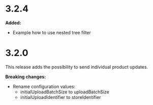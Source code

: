 # 3.2.4

**Added:**
* Example how to use nested tree filter

# 3.2.0

This release adds the possibility to send individual product updates.

**Breaking changes:**  
- Rename configuration values:
    * initialUploadBatchSize to uploadBatchSize
    * initialUploadIdentifier to storeIdentifier
